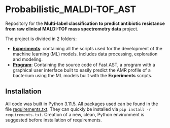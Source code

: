 # Probabilistic_MALDI-TOF_AST

Repository for the **Multi-label classification to predict antibiotic resistance from raw clinical MALDI-TOF mass spectrometry data** project.

The project is divided in 2 folders:

- [**Experiments**](experiments/README.md): containing all the scripts used for the development of the machine learning (ML) models. Includes data processing, exploration and modeling.
- [**Program**](program/README.md): Containing the source code of Fast AST, a program with a graphical user interface built to easily predict the AMR profile of a bacterium using the ML models built with the **Experiments** scripts. 

## Installation

All code was built in Python 3.11.5. All packages used can be found in the file [requirements.txt](requirements.txt). They can quickly be installed via `pip install -r requirements.txt`. Creation of a new, clean, Python environment is suggested before installation of requirements.
